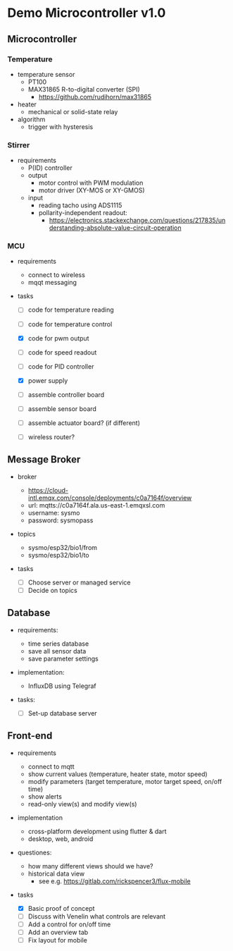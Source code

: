 # Demo Microcontroller v1.0

## Microcontroller

### Temperature
  - temperature sensor
    - PT100
    - MAX31865 R-to-digital converter (SPI)
      - https://github.com/rudihorn/max31865
  - heater
    - mechanical or solid-state relay
  - algorithm
    - trigger with hysteresis

### Stirrer
  - requirements
    - P(ID) controller
    - output
      - motor control with PWM modulation
      - motor driver (XY-MOS or XY-GMOS)
    - input
      - reading tacho using ADS1115
      - pollarity-independent readout:
        - https://electronics.stackexchange.com/questions/217835/understanding-absolute-value-circuit-operation

### MCU
  - requirements
    - connect to wireless
    - mqqt messaging
  
  - tasks
    - [ ] code for temperature reading
    - [ ] code for temperature control
    - [x] code for pwm output
    - [ ] code for speed readout
    - [ ] code for PID controller
    - [x] power supply
    - [ ] assemble controller board
    - [ ] assemble sensor board
    - [ ] assemble actuator board? (if different)
    - [ ] wireless router?
  


## Message Broker
  - broker
    - https://cloud-intl.emqx.com/console/deployments/c0a7164f/overview
    - url: mqtts://c0a7164f.ala.us-east-1.emqxsl.com
    - username: sysmo
    - password: sysmopass

  - topics
    - sysmo/esp32/bio1/from
    - sysmo/esp32/bio1/to

  - tasks
    - [ ] Choose server or managed service
    - [ ] Decide on topics

## Database
  - requirements:  
    - time series database
    - save all sensor data
    - save parameter settings

  - implementation:
    - InfluxDB using Telegraf

  - tasks:
    - [ ] Set-up database server

## Front-end
  - requirements
    - connect to mqtt
    - show current values (temperature, heater state, motor speed)
    - modify parameters (target temperature, motor target speed, on/off time)
    - show alerts
    - read-only view(s) and modify view(s)
    
  - implementation
    - cross-platform development using flutter & dart
    - desktop, web, android

  - questiones:
    - how many different views should we have?
    - historical data view 
      - see e.g. https://gitlab.com/rickspencer3/flux-mobile

  - tasks
      - [x] Basic proof of concept
      - [ ] Discuss with Venelin what controls are relevant 
      - [ ] Add a control for on/off time
      - [ ] Add an overview tab
      - [ ] Fix layout for mobile
